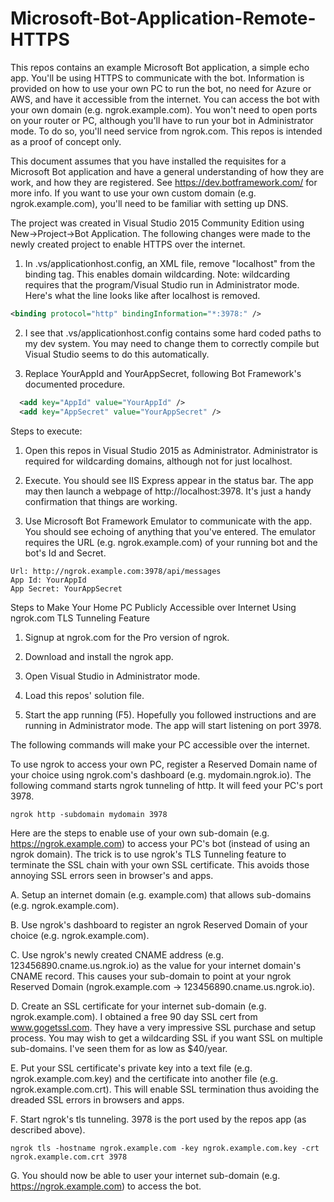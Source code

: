 # Microsoft-Bot-Application-Remote-HTTPS
This repos contains an example Microsoft Bot application, a simple echo app. You'll be using HTTPS to communicate with the bot. Information is provided on how to use your own PC to run the bot, no need for Azure or AWS, and have it accessible from the internet. You can access the bot with your own domain (e.g. ngrok.example.com). You won't need to open ports on your router or PC, although you'll have to run your bot in Administrator mode. To do so, you'll need service from ngrok.com. This repos is intended as a proof of concept only.

This document assumes that you have installed the requisites for a Microsoft Bot application and have a general understanding of how they are work, and how they are registered. See https://dev.botframework.com/ for more info. If you want to use your own custom domain (e.g. ngrok.example.com), you'll need to be familiar with setting up DNS.

The project was created in Visual Studio 2015 Community Edition using New->Project->Bot Application. The following changes were made to the newly created project to enable HTTPS over the internet.

1. In .vs/applicationhost.config, an XML file, remove "localhost" from the binding tag. This enables domain wildcarding. Note: wildcarding requires that the program/Visual Studio run in Administrator mode. Here's what the line looks like after localhost is removed.

  ```xml
  <binding protocol="http" bindingInformation="*:3978:" />
  ```
  
2. I see that .vs/applicationhost.config contains some hard coded paths to my dev system. You may need to change them to correctly compile but Visual Studio seems to do this automatically.

3. Replace YourAppId and YourAppSecret, following Bot Framework's documented procedure.

  ```xml
    <add key="AppId" value="YourAppId" />
    <add key="AppSecret" value="YourAppSecret" />
  ```

Steps to execute:

1. Open this repos in Visual Studio 2015 as Administrator. Administrator is required for wildcarding domains, although not for just localhost.

2. Execute. You should see IIS Express appear in the status bar. The app may then launch a webpage of http://localhost:3978. It's just a handy confirmation that things are working.

3. Use Microsoft Bot Framework Emulator to communicate with the app. You should see echoing of anything that you've entered. The emulator requires the URL (e.g. ngrok.example.com) of your running bot and the bot's Id and Secret.

  ```
  Url: http://ngrok.example.com:3978/api/messages
  App Id: YourAppId
  App Secret: YourAppSecret
  ```

Steps to Make Your Home PC Publicly Accessible over Internet Using ngrok.com TLS Tunneling Feature

1. Signup at ngrok.com for the Pro version of ngrok.

2. Download and install the ngrok app.

3. Open Visual Studio in Administrator mode.

4. Load this repos' solution file.

5. Start the app running (F5). Hopefully you followed instructions and are running in Administrator mode. The app will start listening on port 3978.

The following commands will make your PC accessible over the internet.

To use ngrok to access your own PC, register a Reserved Domain name of your choice using ngrok.com's dashboard (e.g. mydomain.ngrok.io). The following command starts ngrok tunneling of http. It will feed your PC's port 3978.
  ```
  ngrok http -subdomain mydomain 3978 
  ```

Here are the steps to enable use of your own sub-domain (e.g. https://ngrok.example.com) to access your PC's bot (instead of using an ngrok domain). The trick is to use ngrok's TLS Tunneling feature to terminate the SSL chain with your own SSL certificate. This avoids those annoying SSL errors seen in browser's and apps.

A. Setup an internet domain (e.g. example.com) that allows sub-domains (e.g. ngrok.example.com).

B. Use ngrok's dashboard to register an ngrok Reserved Domain of your choice (e.g. ngrok.example.com).

C. Use ngrok's newly created CNAME address (e.g. 123456890.cname.us.ngrok.io) as the value for your internet domain's CNAME record. This causes your sub-domain to point at your ngrok Reserved Domain (ngrok.example.com -> 123456890.cname.us.ngrok.io).

D. Create an SSL certificate for your internet sub-domain (e.g. ngrok.example.com). I obtained a free 90 day SSL cert from www.gogetssl.com. They have a very impressive SSL purchase and setup process. You may wish to get a wildcarding SSL if you want SSL on multiple sub-domains. I've seen them for as low as $40/year.

E. Put your SSL certificate's private key into a text file (e.g. ngrok.example.com.key) and the certificate into another file (e.g. ngrok.example.com.crt). This will enable SSL termination thus avoiding the dreaded SSL errors in browsers and apps.

F. Start ngrok's tls tunneling. 3978 is the port used by the repos app (as described above).

  ```
  ngrok tls -hostname ngrok.example.com -key ngrok.example.com.key -crt ngrok.example.com.crt 3978 
  ```

G. You should now be able to user your internet sub-domain (e.g. https://ngrok.example.com) to access the bot.
